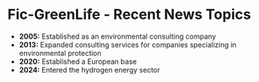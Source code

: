 # Fic-GreenLife - Recent News Topics

- **2005:** Established as an environmental consulting company
- **2013:** Expanded consulting services for companies specializing in environmental protection
- **2020:** Established a European base
- **2024:** Entered the hydrogen energy sector